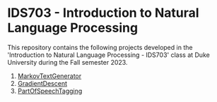 # IDS703 - Introduction to Natural Language Processing

This repository contains the following projects developed in the 'Introduction to Natural Language Processing - IDS703' class at Duke University during the Fall semester 2023.

1. [MarkovTextGenerator](https://github.com/BarbaraPFloresRios/IDS703_NLP_NaturalLanguageProcessing/tree/main/20230920_MarkovTextGenerator)
2. [GradientDescent](https://github.com/BarbaraPFloresRios/IDS703_NLP_NaturalLanguageProcessing/tree/main/20230927_GradientDescent)
3. [PartOfSpeechTagging](https://github.com/BarbaraPFloresRios/IDS703_NLP_NaturalLanguageProcessing/tree/main/20231009_PartOfSpeechTagging)
